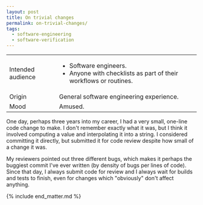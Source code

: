 ```yaml
---
layout: post
title: On trivial changes
permalink: on-trivial-changes/
tags:
  - software-engineering
  - software-verification
---
```


<div class="publication-notes">
  <table>
    <tr>
      <td>Intended audience</td>
      <td><ul>
        <li>Software engineers.</li>
        <li>Anyone with checklists as part of their workflows or routines.</li>
      </ul></td>
    </tr>
    <tr>
      <td>Origin</td>
      <td>General software engineering experience.</td>
    </tr>
    <tr>
      <td>Mood</td>
      <td>Amused.</td>
    </tr>
  </table>
</div>

One day, perhaps three years into my career, I had a very small, one-line code change to make. I don't remember exactly what it was, but I think it involved computing a value and interpolating it into a string. I considered committing it directly, but submitted it for code review despite how small of a change it was.

My reviewers pointed out three different bugs, which makes it perhaps the buggiest commit I've ever written (by density of bugs per lines of code). Since that day, I always submit code for review and I always wait for builds and tests to finish, even for changes which "obviously" don't affect anything.

{% include end_matter.md %}
